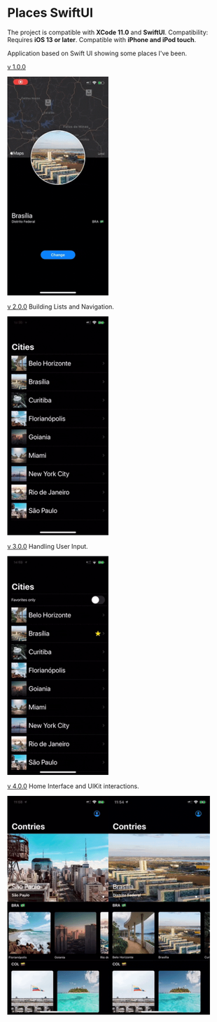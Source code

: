 # Places SwiftUI

The project is compatible with **XCode 11.0** and **SwiftUI**.
Compatibility: Requires **iOS 13 or later**. Compatible with **iPhone and iPod touch**.


Application based on Swift UI showing some places I've been.

[v 1.0.0](https://github.com/lynnsouz/Places-SwiftUI/releases/tag/1.0.0)


<img src="gif1.0.0.gif" style="height:500px;" height=500 alt="gif1.0.0"/>


[v 2.0.0](https://github.com/lynnsouz/Places-SwiftUI/releases/tag/2.0.0) Building Lists and Navigation.


<img src="gif2.0.0.gif" style="height:500px;" height=500 alt="gif2.0.0.gif"/>


[v 3.0.0](https://github.com/lynnsouz/Places-SwiftUI/releases/tag/3.0.0) Handling User Input.


<img src="gif3.0.0.gif" style="height:500px;" height=500 alt="gif3.0.0"/>

[v 4.0.0](https://github.com/lynnsouz/Places-SwiftUI/releases/tag/4.0.0) Home Interface and UIKit interactions.

<img src="gif4.0.0.gif" style="height:500px;" height=500 alt="gif4.0.0"/><img src="gif4.0.1.gif" style="height:500px;" height=500 alt="gif4.0.1"/>
